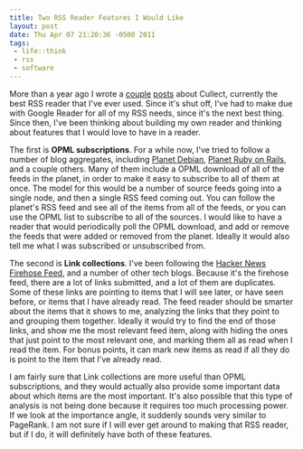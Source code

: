```yaml
--- 
title: Two RSS Reader Features I Would Like
layout: post
date: Thu Apr 07 21:20:36 -0500 2011
tags:
 - life::think
 - rss
 - software
---
```

More than a year ago I wrote a [couple](http://base0.net/posts/cullect-com-part-1-importance-and-googles-magic) [posts](http://base0.net/posts/cullect-com-part-2-skitzophrenia) about Cullect, currently
the best RSS reader that I've ever used.  Since it's shut off, I've had to make due with Google Reader for all of my RSS needs, since it's the next best thing.  Since then, I've been thinking about
building my own reader and thinking about features that I would love to have in a reader. 

The first is **OPML subscriptions**.  For a while now, I've tried to follow a number of blog aggregates, including [Planet Debian](http://planet.debian.org), [Planet Ruby on Rails](http://www.planetrubyonrails.com),
and a couple others.  Many of them include a OPML download of all of the feeds in the planet, in order to make it easy to subscribe to all of them at once.   The model for this would be a number of source feeds 
going into a single node, and then a single RSS feed coming out.  You can follow the planet's RSS feed and see all of the items from all of the feeds, or you can use the OPML list to subscribe to all of the sources.
I would like to have a reader that would periodically poll the OPML download, and add or remove the feeds that were added or removed from the planet.  Ideally it would also tell me what I was subscribed or
unsubscribed from.

The second is **Link collections**.  I've been following the [Hacker News Firehose Feed](http://static.scripting.com/hackernews/rss.xml), and a number of other tech blogs.  Because it's the firehose feed, there are
a lot of links submitted, and a lot of them are duplicates.  Some of these links are pointing to items that I will see later, or have seen before, or items that I have already read.  The feed reader should be smarter
about the items that it shows to me, analyzing the links that they point to and grouping them together.  Ideally it would try to find the end of those links, and show me the most relevant feed item, along with hiding
the ones that just point to the most relevant one, and marking them all as read when I read the item.  For bonus points, it can mark new items as read if all they do is point to the item that I've already read.

I am fairly sure that Link collections are more useful than OPML subscriptions, and they would actually also provide some important data about which items are the most important.  It's also possible that this
type of analysis is not being done because it requires too much processing power.  If we look at the importance angle, it suddenly sounds very similar to PageRank.  I am not sure if I will ever get around to making
that RSS reader, but if I do, it will definitely have both of these features.

